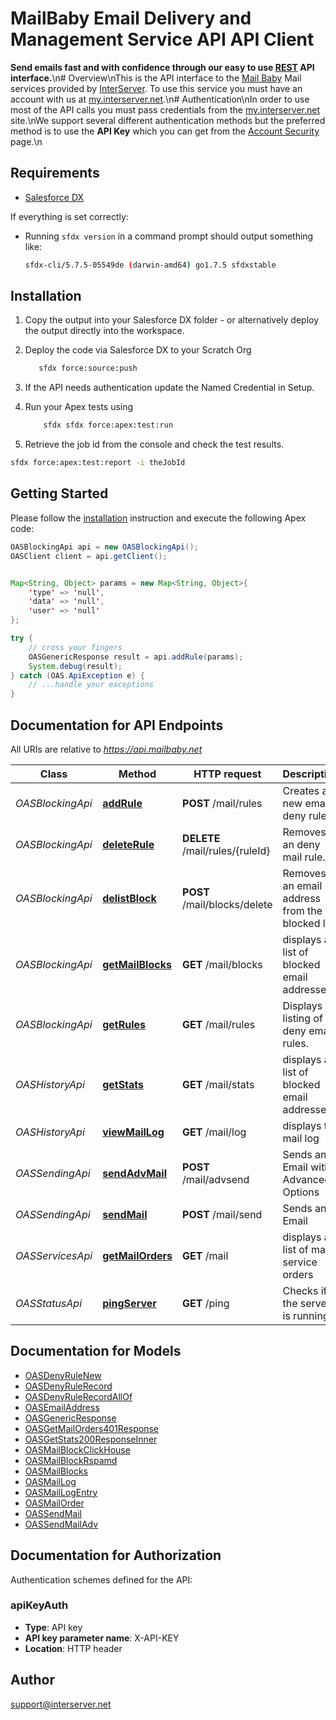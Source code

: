 # MailBaby Email Delivery and Management Service API API Client


**Send emails fast and with confidence through our easy to use [REST](https://en.wikipedia.org/wiki/Representational_state_transfer) API interface.**\n# Overview\nThis is the API interface to the [Mail Baby](https//mail.baby/) Mail services provided by [InterServer](https://www.interserver.net). To use this service you must have an account with us at [my.interserver.net](https://my.interserver.net).\n# Authentication\nIn order to use most of the API calls you must pass credentials from the [my.interserver.net](https://my.interserver.net/) site.\nWe support several different authentication methods but the preferred method is to use the **API Key** which you can get from the [Account Security](https://my.interserver.net/account_security) page.\n

## Requirements

- [Salesforce DX](https://www.salesforce.com/products/platform/products/salesforce-dx/)

If everything is set correctly:

- Running `sfdx version` in a command prompt should output something like:

  ```bash
  sfdx-cli/5.7.5-05549de (darwin-amd64) go1.7.5 sfdxstable
  ```

## Installation

1. Copy the output into your Salesforce DX folder - or alternatively deploy the output directly into the workspace.
2. Deploy the code via Salesforce DX to your Scratch Org

   ```bash
      sfdx force:source:push
   ```

3. If the API needs authentication update the Named Credential in Setup.
4. Run your Apex tests using

   ```bash
       sfdx sfdx force:apex:test:run
   ```

5. Retrieve the job id from the console and check the test results.

  ```bash
  sfdx force:apex:test:report -i theJobId
  ```

## Getting Started

Please follow the [installation](#installation) instruction and execute the following Apex code:

```java
OASBlockingApi api = new OASBlockingApi();
OASClient client = api.getClient();


Map<String, Object> params = new Map<String, Object>{
    'type' => 'null',
    'data' => 'null',
    'user' => 'null'
};

try {
    // cross your fingers
    OASGenericResponse result = api.addRule(params);
    System.debug(result);
} catch (OAS.ApiException e) {
    // ...handle your exceptions
}
```

## Documentation for API Endpoints

All URIs are relative to *https://api.mailbaby.net*

Class | Method | HTTP request | Description
------------ | ------------- | ------------- | -------------
*OASBlockingApi* | [**addRule**](OASBlockingApi.md#addRule) | **POST** /mail/rules | Creates a new email deny rule.
*OASBlockingApi* | [**deleteRule**](OASBlockingApi.md#deleteRule) | **DELETE** /mail/rules/{ruleId} | Removes an deny mail rule.
*OASBlockingApi* | [**delistBlock**](OASBlockingApi.md#delistBlock) | **POST** /mail/blocks/delete | Removes an email address from the blocked list
*OASBlockingApi* | [**getMailBlocks**](OASBlockingApi.md#getMailBlocks) | **GET** /mail/blocks | displays a list of blocked email addresses
*OASBlockingApi* | [**getRules**](OASBlockingApi.md#getRules) | **GET** /mail/rules | Displays a listing of deny email rules.
*OASHistoryApi* | [**getStats**](OASHistoryApi.md#getStats) | **GET** /mail/stats | displays a list of blocked email addresses
*OASHistoryApi* | [**viewMailLog**](OASHistoryApi.md#viewMailLog) | **GET** /mail/log | displays the mail log
*OASSendingApi* | [**sendAdvMail**](OASSendingApi.md#sendAdvMail) | **POST** /mail/advsend | Sends an Email with Advanced Options
*OASSendingApi* | [**sendMail**](OASSendingApi.md#sendMail) | **POST** /mail/send | Sends an Email
*OASServicesApi* | [**getMailOrders**](OASServicesApi.md#getMailOrders) | **GET** /mail | displays a list of mail service orders
*OASStatusApi* | [**pingServer**](OASStatusApi.md#pingServer) | **GET** /ping | Checks if the server is running


## Documentation for Models

 - [OASDenyRuleNew](OASDenyRuleNew.md)
 - [OASDenyRuleRecord](OASDenyRuleRecord.md)
 - [OASDenyRuleRecordAllOf](OASDenyRuleRecordAllOf.md)
 - [OASEmailAddress](OASEmailAddress.md)
 - [OASGenericResponse](OASGenericResponse.md)
 - [OASGetMailOrders401Response](OASGetMailOrders401Response.md)
 - [OASGetStats200ResponseInner](OASGetStats200ResponseInner.md)
 - [OASMailBlockClickHouse](OASMailBlockClickHouse.md)
 - [OASMailBlockRspamd](OASMailBlockRspamd.md)
 - [OASMailBlocks](OASMailBlocks.md)
 - [OASMailLog](OASMailLog.md)
 - [OASMailLogEntry](OASMailLogEntry.md)
 - [OASMailOrder](OASMailOrder.md)
 - [OASSendMail](OASSendMail.md)
 - [OASSendMailAdv](OASSendMailAdv.md)


## Documentation for Authorization


Authentication schemes defined for the API:
### apiKeyAuth


- **Type**: API key
- **API key parameter name**: X-API-KEY
- **Location**: HTTP header


## Author

support@interserver.net

